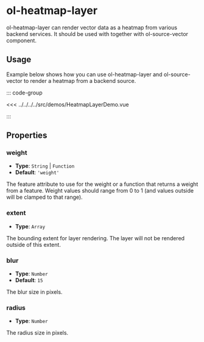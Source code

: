 # ol-heatmap-layer

ol-heatmap-layer can render vector data as a heatmap from various backend services. It should be used with together with ol-source-vector component.

<script setup>
import HeatmapLayerDemo from "@demos/HeatmapLayerDemo.vue"
</script>

<ClientOnly>
<HeatmapLayerDemo />
</ClientOnly>

## Usage

Example below shows how you can use ol-heatmap-layer and ol-source-vector to render a heatmap from a backend source.

::: code-group

<<< ../../../../src/demos/HeatmapLayerDemo.vue

:::

## Properties

### weight

- **Type**: `String` | `Function`
- **Default**: `'weight'`

The feature attribute to use for the weight or a function that returns a weight from a feature.
Weight values should range from 0 to 1 (and values outside will be clamped to that range).

### extent

- **Type**: `Array`

The bounding extent for layer rendering. The layer will not be rendered outside of this extent.

### blur

- **Type**: `Number`
- **Default**: `15`

The blur size in pixels.

### radius

- **Type**: `Number`

The radius size in pixels.
